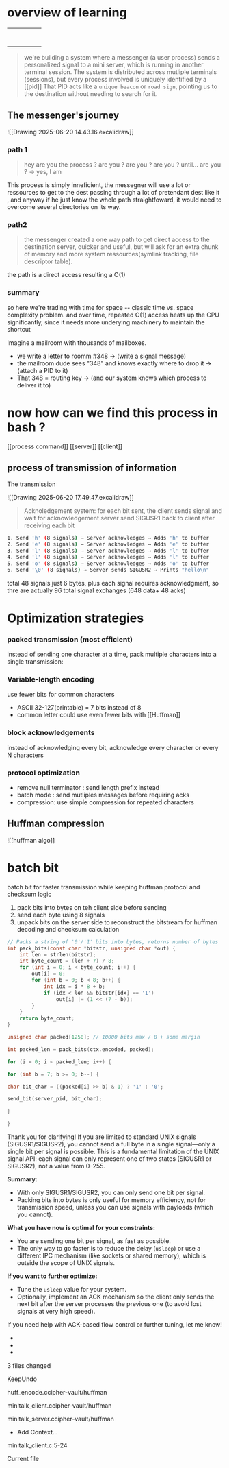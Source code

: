 # overview of learning 
|     |     |     |     |     |
| --- | --- | --- | --- | --- |
|     |     |     |     |     |
|     |     |     |     |     |
|     |     |     |     |     |
|     |     |     |     |     |
|     |     |     |     |     |
|     |     |     |     |     |
|     |     |     |     |     |

> we're building a system where a messenger (a user process) sends a personalized signal to a mini server, which is running in another terminal session. The system is distributed across mutliple terminals (sessions), but every process involved is uniquely identified by a [[pid]] That PID acts like a `unique beacon` or `road sign`, pointing us to the destination without needing to search for it.

## The messenger's journey 

![[Drawing 2025-06-20 14.43.16.excalidraw]]
### path 1
> hey are you the process ? are you ? are you ? are you ? until... are you ? -> yes, I am

This process is simply inneficient, the messegner will use a lot or ressources to get to the dest passing through a lot of pretendant dest like it , and anyway if he just know the whole path straightfoward, it would need to overcome several directories on its way.

### path2
> the messenger created a one way path to get direct access to the destination server, quicker and useful, but will ask for an extra chunk of memory and more system
> ressources(symlink tracking, file descriptor table).

the path is a direct access resulting a O(1)

### summary
so here we're trading with time for space -- classic time vs. space complexity problem. and over time, repeated O(1) access heats up the CPU significantly, since it needs more underying machinery to maintain the shortcut

Imagine a mailroom with thousands of mailboxes.
- we write a letter to roomm #348 -> (write a signal message)
- the mailroom dude sees "348" and knows exactly where to drop it -> (attach a PID to it)
- That 348 = routing key ->  (and our system knows which process to deliver it to)
# now how can we find this process in bash ?
[[process command]]
[[server]]
[[client]]

## process of transmission of information
The transmission

![[Drawing 2025-06-20 17.49.47.excalidraw]]

> Acknoledgement system:
> for each bit sent, 
> the client sends signal and wait for acknowledgement
> server send SIGUSR1 back to client after receiving each bit

```bash
1. Send 'h' (8 signals) → Server acknowledges → Adds 'h' to buffer
2. Send 'e' (8 signals) → Server acknowledges → Adds 'e' to buffer  
3. Send 'l' (8 signals) → Server acknowledges → Adds 'l' to buffer
4. Send 'l' (8 signals) → Server acknowledges → Adds 'l' to buffer
5. Send 'o' (8 signals) → Server acknowledges → Adds 'o' to buffer
6. Send '\0' (8 signals) → Server sends SIGUSR2 → Prints "hello\n"

```
total 48 signals just 6 bytes, plus each signal requires acknowledgment, so thre are actually 96 total signal exchanges (648 data+ 48 acks)

# Optimization strategies
### packed transmission (most efficient)
instead of sending one character at a time, pack multiple characters into a single transmission:
### Variable-length encoding
use fewer bits for common characters
- ASCII 32-127(printable) = 7 bits instead of 8
- common letter could use even fewer bits with [[Huffman]]
### block acknowledgements
instead of acknowledging every bit, acknowledge every character or every N characters

### protocol optimization
- remove null terminator : send length prefix instead
- batch mode : send mutliples messages before requiring acks
- compression: use simple compression for repeated characters

## Huffman compression
![[huffman algo]]

# batch bit
batch bit for faster transmission while keeping huffman protocol and checksum logic
1. pack bits into bytes on teh client side before sending
2. send each byte using 8 signals 
3. unpack bits on the server side to reconstruct the bitstream for huffman decoding and checksum calculation

```c
// Packs a string of '0'/'1' bits into bytes, returns number of bytes
int pack_bits(const char *bitstr, unsigned char *out) {
    int len = strlen(bitstr);
    int byte_count = (len + 7) / 8;
    for (int i = 0; i < byte_count; i++) {
        out[i] = 0;
        for (int b = 0; b < 8; b++) {
            int idx = i * 8 + b;
            if (idx < len && bitstr[idx] == '1')
                out[i] |= (1 << (7 - b));
        }
    }
    return byte_count;
}
```


```c
unsigned char packed[1250]; // 10000 bits max / 8 + some margin

int packed_len = pack_bits(ctx.encoded, packed);

for (i = 0; i < packed_len; i++) {

for (int b = 7; b >= 0; b--) {

char bit_char = ((packed[i] >> b) & 1) ? '1' : '0';

send_bit(server_pid, bit_char);

}

}
```

Thank you for clarifying! If you are limited to standard UNIX signals (SIGUSR1/SIGUSR2), you cannot send a full byte in a single signal—only a single bit per signal is possible. This is a fundamental limitation of the UNIX signal API: each signal can only represent one of two states (SIGUSR1 or SIGUSR2), not a value from 0–255.

**Summary:**

- With only SIGUSR1/SIGUSR2, you can only send one bit per signal.
- Packing bits into bytes is only useful for memory efficiency, not for transmission speed, unless you can use signals with payloads (which you cannot).

**What you have now is optimal for your constraints:**

- You are sending one bit per signal, as fast as possible.
- The only way to go faster is to reduce the delay (`usleep`) or use a different IPC mechanism (like sockets or shared memory), which is outside the scope of UNIX signals.

**If you want to further optimize:**

- Tune the `usleep` value for your system.
- Optionally, implement an ACK mechanism so the client only sends the next bit after the server processes the previous one (to avoid lost signals at very high speed).

If you need help with ACK-based flow control or further tuning, let me know!

- 
- 
- 

3 files changed

KeepUndo

huff_encode.ccipher-vault/huffman

minitalk_client.ccipher-vault/huffman

minitalk_server.ccipher-vault/huffman

- Add Context...

minitalk_client.c:5-24

Current file